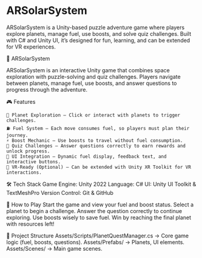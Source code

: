 # ARSolarSystem
ARSolarSystem is a Unity-based puzzle adventure game where players explore planets, manage fuel, use boosts, and solve quiz challenges. Built with C# and Unity UI, it’s designed for fun, learning, and can be extended for VR experiences.

🌌 ARSolarSystem

ARSolarSystem is an interactive Unity game that combines space exploration with puzzle-solving and quiz challenges. Players navigate between planets, manage fuel, use boosts, and answer questions to progress through the adventure.

🎮 Features 

    🚀 Planet Exploration – Click or interact with planets to trigger challenges.
    ⛽ Fuel System – Each move consumes fuel, so players must plan their journey.
    ⚡ Boost Mechanic – Use boosts to travel without fuel consumption.
    🧩 Quiz Challenges – Answer questions correctly to earn rewards and unlock progress.
    🎨 UI Integration – Dynamic fuel display, feedback text, and interactive buttons.
    🥽 VR-Ready (Optional) – Can be extended with Unity XR Toolkit for VR interactions.

🛠️ Tech Stack
    Game Engine: Unity 2022
    Language: C#
    UI: Unity UI Toolkit & TextMeshPro
    Version Control: Git & GitHub

🚀 How to Play
    Start the game and view your fuel and boost status.
    Select a planet to begin a challenge.
    Answer the question correctly to continue exploring.
    Use boosts wisely to save fuel.
    Win by reaching the final planet with resources left!

📂 Project Structure
    Assets/Scripts/PlanetQuestManager.cs → Core game logic (fuel, boosts, questions).
    Assets/Prefabs/ → Planets, UI elements.
    Assets/Scenes/ → Main game scenes.
